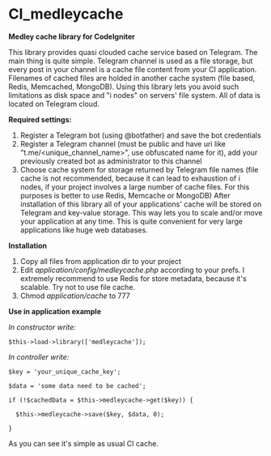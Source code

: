 # CI_medleycache
**Medley cache library for CodeIgniter**

This library provides quasi clouded cache service based on Telegram. 
The main thing is quite simple. Telegram channel is used as a file storage, but every post in your channel is a cache file content from your CI application. 
Filenames of cached files are holded in another cache system (file based, Redis, Memcached, MongoDB). 
Using this library lets you avoid such limitations as disk space and "i nodes" on servers' file system. All of data is located on Telegram cloud.

**Required settings:**

1. Register a Telegram bot (using @botfather) and save the bot credentials
2. Register a Telegram channel (must be public and have uri like "t.me/<unique_channel_name>", use obfuscated name for it), add your previously created bot as administrator to this channel
3. Choose cache system for storage returned by Telegram file names (file cache is not recommended, because it can lead to exhaustion of i nodes, if your project involves a large number of cache files. For this purposes is better to use Redis, Memcache or MongoDB)
After installation of this library all of your applications' cache will be stored on Telegram and key-value storage. This way lets you to scale and/or move your application at any time. This is quite convenient for very large applications like huge web databases.

**Installation**
1. Copy all files from application dir to your project
2. Edit *application/config/medleycache.php* according to your prefs. I extremely recommend to use Redis for store metadata, because it's scalable. Try not to use file cache.
3. Chmod *application/cache* to 777

**Use in application example**

*In constructor write:*

```
$this->load->library(['medleycache']);
```

*In controller write:*
```
$key = 'your_unique_cache_key';

$data = 'some data need to be cached';

if (!$cachedData = $this->medleycache->get($key)) {

  $this->medleycache->save($key, $data, 0);
  
}
```

As you can see it's simple as usual CI cache.
